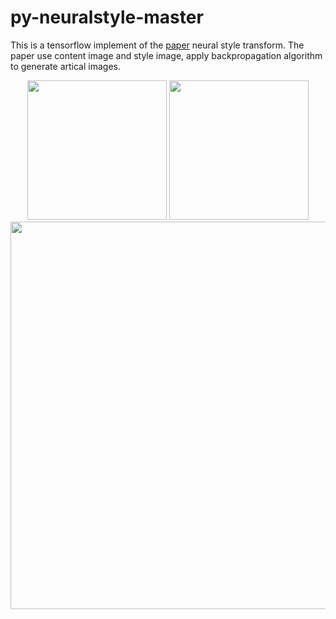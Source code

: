# py-neuralstyle-master

This is a tensorflow implement of the [paper](https://arxiv.org/abs/1508.06576) neural style transform. The paper use content image and style image, apply backpropagation algorithm to generate artical images.

<div align="center">
 <img src="https://github.com/YannZyl/py-neuralstyle-master/blob/master/data/image/content-3.jpg" height="223px">
 <img src="https://github.com/YannZyl/py-neuralstyle-master/blob/master/data/image/style-8.png" height="223px">
 <img src="https://github.com/YannZyl/py-neuralstyle-master/blob/master/data/image/content3_style8.png" width="620px">
</div>
